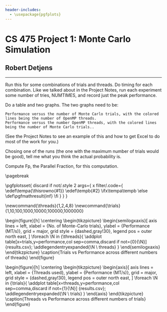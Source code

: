 ```yaml
---
header-includes:
  - \usepackage{pgfplots}
---
```


# CS 475 Project 1: Monte Carlo Simulation

## Robert Detjens

---

Run this for some combinations of trials and threads. Do timing for each combination. Like we talked about in the Project Notes, run each experiment some number of tries, NUMTIMES, and record just the peak performance.

Do a table and two graphs. The two graphs need to be:

    Performance versus the number of Monte Carlo trials, with the colored lines being the number of OpenMP threads.
    Performance versus the number OpenMP threads, with the colored lines being the number of Monte Carlo trials..

(See the Project Notes to see an example of this and how to get Excel to do most of the work for you.)

Chosing one of the runs (the one with the maximum number of trials would be good), tell me what you think the actual probability is.

Compute Fp, the Parallel Fraction, for this computation.

\pagebreak

\pgfplotsset{
  discard if not/.style 2 args={
    x filter/.code={
      \edef\tempa{\thisrowno{#1}}
      \edef\tempb{#2}
      \ifx\tempa\tempb
      \else
        \def\pgfmathresult{inf}
      \fi
    }
  }
}

\newcommand{\threads}{1,2,4,8}
\newcommand{\trials}{1,10,100,1000,10000,100000,1000000}

\begin{figure}[h]
  \centering
  \begin{tikzpicture}
    \begin{semilogxaxis}[
      axis lines = left,
      xlabel = {No. of Monte-Carlo trials},
      ylabel = {Performance (MT/s)},
      grid = major,
      grid style = {dashed,gray!30},
      legend pos = outer north east,
    ]
      \foreach \N in {\threads}{
        \addplot table[x=trials,y=performance,col sep=comma,discard if not={0}{\N}] {results.csv};
        \addlegendentryexpanded{\N \ threads}
      }
    \end{semilogxaxis}
  \end{tikzpicture}
  \caption{Trials vs Performance across different numbers of threads}
\end{figure}

\begin{figure}[h]
  \centering
  \begin{tikzpicture}
    \begin{axis}[
      axis lines = left,
      xlabel = {Threads used},
      ylabel = {Performance (MT/s)},
      grid = major,
      grid style = {dashed,gray!30},
      legend pos = outer north east,
    ]
      \foreach \N in {\trials}{
        \addplot table[x=threads,y=performance,col sep=comma,discard if not={1}{\N}] {results.csv};
        \addlegendentryexpanded{\N \ trials}
      }
    \end{axis}
  \end{tikzpicture}
  \caption{Threads vs Performance across different numbers of trials}
\end{figure}



<!-- \begin{tikzpicture}
\begin{axis}[
    title = {Threads vs. Performance across different trial counts},
    axis lines = left,
    xlabel = {Threads Used},
    ylabel = {Performance (MT/s)},
    grid = major,
    grid style = {dashed,gray!30},
]
  \foreach \N in {\threads}{
    \addplot table[x=threads,y=performance,col sep=comma] {results.csv};
  }
\end{axis}
\end{tikzpicture} -->

